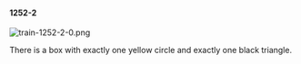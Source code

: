 #### 1252-2
![train-1252-2-0.png](https://github.com/lil-lab/nlvr/raw/master/nlvr/train/images/67/train-1252-2-0.png "train-1252-2-0.png")

There is a box with exactly one yellow circle and exactly one black triangle.
